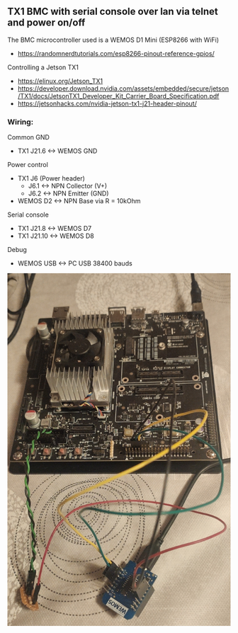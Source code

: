 ## TX1 BMC with serial console over lan via telnet and power on/off

The BMC microcontroller used is a WEMOS D1 Mini (ESP8266 with WiFi)
- https://randomnerdtutorials.com/esp8266-pinout-reference-gpios/

Controlling a Jetson TX1
- https://elinux.org/Jetson_TX1
- https://developer.download.nvidia.com/assets/embedded/secure/jetson/TX1/docs/JetsonTX1_Developer_Kit_Carrier_Board_Specification.pdf
- https://jetsonhacks.com/nvidia-jetson-tx1-j21-header-pinout/

### Wiring:
Common GND
- TX1 J21.6 <-> WEMOS GND

Power control
- TX1 J6 (Power header)
    - J6.1 <-> NPN Collector (V+)
    - J6.2 <-> NPN Emitter (GND)
- WEMOS D2 <-> NPN Base via R = 10kOhm

Serial console
- TX1 J21.8 <-> WEMOS D7
- TX1 J21.10 <-> WEMOS D8

Debug
- WEMOS USB <-> PC USB 38400 bauds

![Setup in picture](https://github.com/npf/JetsonTX1-bmc/blob/main/Setup.jpg?raw=true)
